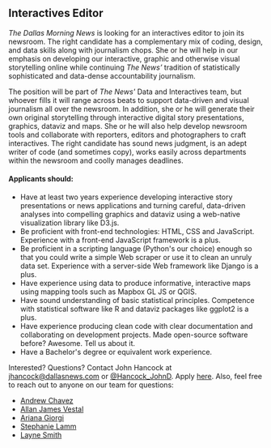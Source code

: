 ## Interactives Editor

*The Dallas Morning News* is looking for an interactives editor to join its newsroom. The right candidate has a complementary mix of coding, design, and data skills along with journalism chops. She or he will help in our emphasis on developing our interactive, graphic and otherwise visual storytelling online while continuing *The News’* tradition of statistically sophisticated and data-dense accountability journalism.

The position will be part of *The News'* Data and Interactives team, but whoever fills it will range across beats to support data-driven and visual journalism all over the newsroom. In addition, she or he will generate their own original storytelling through interactive digital story presentations, graphics, dataviz and maps. She or he will also help develop newsroom tools and collaborate with reporters, editors and photographers to craft interactives.
The right candidate has sound news judgment, is an adept writer of code (and sometimes copy), works easily across departments within the newsroom and coolly manages deadlines.


#### Applicants should:

- Have at least two years experience developing interactive story presentations or news applications and turning careful, data-driven analyses into compelling graphics and dataviz using a web-native visualization library like D3.js.
- Be proficient with front-end technologies: HTML, CSS and JavaScript. Experience with a front-end JavaScript framework is a plus.
- Be proficient in a scripting language (Python's our choice) enough so that you could write a simple Web scraper or use it to clean an unruly data set. Experience with a server-side Web framework like Django is a plus.
- Have experience using data to produce informative, interactive maps using mapping tools such as Mapbox GL JS or QGIS.
- Have sound understanding of basic statistical principles. Competence with statistical software like R and dataviz packages like ggplot2 is a plus.
- Have experience producing clean code with clear documentation and collaborating on development projects. Made open-source software before? Awesome. Tell us about it.
- Have a Bachelor's degree or equivalent work experience.


Interested? Questions? Contact John Hancock at [jhancock@dallasnews.com](mailto:jhancock@dallasnews.com) or [@Hancock_JohnD](https://twitter.com/hancock_johnd). Apply [here](https://ahbelo.mua.hrdepartment.com/hr/ats/Posting/view/955). Also, feel free to reach out to anyone on our team for questions:

- [Andrew Chavez](https://twitter.com/adchavez)
- [Allan James Vestal](https://twitter.com/allanjvestal)
- [Ariana Giorgi](https://twitter.com/ArianaNGiorgi)
- [Stephanie Lamm](https://twitter.com/stephanierlamm)
- [Layne Smith](https://twitter.com/laynesmith)
